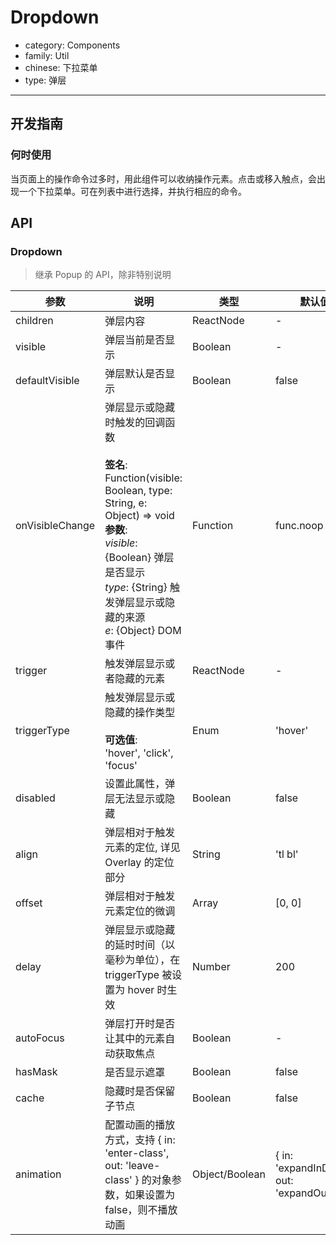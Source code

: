 # Dropdown

-   category: Components
-   family: Util
-   chinese: 下拉菜单
-   type: 弹层

---

## 开发指南

### 何时使用

当页面上的操作命令过多时，用此组件可以收纳操作元素。点击或移入触点，会出现一个下拉菜单。可在列表中进行选择，并执行相应的命令。

## API

### Dropdown

> 继承 Popup 的 API，除非特别说明

| 参数              | 说明                                                                                                                                                                                              | 类型             | 默认值                                        |
| --------------- | ----------------------------------------------------------------------------------------------------------------------------------------------------------------------------------------------- | -------------- | ------------------------------------------ |
| children        | 弹层内容                                                                                                                                                                                            | ReactNode      | -                                          |
| visible         | 弹层当前是否显示                                                                                                                                                                                        | Boolean        | -                                          |
| defaultVisible  | 弹层默认是否显示                                                                                                                                                                                        | Boolean        | false                                      |
| onVisibleChange | 弹层显示或隐藏时触发的回调函数<br><br>**签名**:<br>Function(visible: Boolean, type: String, e: Object) => void<br>**参数**:<br>_visible_: {Boolean} 弹层是否显示<br>_type_: {String} 触发弹层显示或隐藏的来源<br>_e_: {Object} DOM事件 | Function       | func.noop                                  |
| trigger         | 触发弹层显示或者隐藏的元素                                                                                                                                                                                   | ReactNode      | -                                          |
| triggerType     | 触发弹层显示或隐藏的操作类型<br><br>**可选值**:<br>'hover', 'click', 'focus'                                                                                                                                     | Enum           | 'hover'                                    |
| disabled        | 设置此属性，弹层无法显示或隐藏                                                                                                                                                                                 | Boolean        | false                                      |
| align           | 弹层相对于触发元素的定位, 详见 Overlay 的定位部分                                                                                                                                                                  | String         | 'tl bl'                                    |
| offset          | 弹层相对于触发元素定位的微调                                                                                                                                                                                  | Array          | [0, 0]                                     |
| delay           | 弹层显示或隐藏的延时时间（以毫秒为单位），在 triggerType 被设置为 hover 时生效                                                                                                                                               | Number         | 200                                        |
| autoFocus       | 弹层打开时是否让其中的元素自动获取焦点                                                                                                                                                                             | Boolean        | -                                          |
| hasMask         | 是否显示遮罩                                                                                                                                                                                          | Boolean        | false                                      |
| cache           | 隐藏时是否保留子节点                                                                                                                                                                                      | Boolean        | false                                      |
| animation       | 配置动画的播放方式，支持 { in: 'enter-class', out: 'leave-class' } 的对象参数，如果设置为 false，则不播放动画                                                                                                                 | Object/Boolean | { in: 'expandInDown', out: 'expandOutUp' } |
